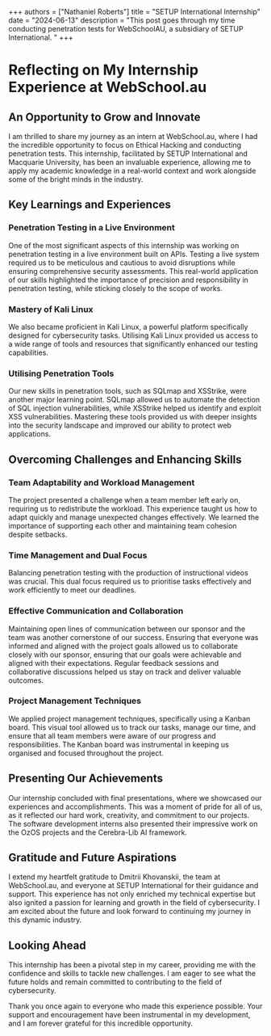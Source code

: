 +++
authors = ["Nathaniel Roberts"]
title = "SETUP International Internship"
date = "2024-06-13"
description = "This post goes through my time conducting penetration tests for WebSchoolAU, a subsidiary of SETUP International. "
+++


# Reflecting on My Internship Experience at WebSchool.au
## An Opportunity to Grow and Innovate
I am thrilled to share my journey as an intern at WebSchool.au, where I had the incredible opportunity to focus on Ethical Hacking and conducting penetration tests. This internship, facilitated by SETUP International and Macquarie University, has been an invaluable experience, allowing me to apply my academic knowledge in a real-world context and work alongside some of the bright minds in the industry.

## Key Learnings and Experiences
### Penetration Testing in a Live Environment
One of the most significant aspects of this internship was working on penetration testing in a live environment built on APIs. Testing a live system required us to be meticulous and cautious to avoid disruptions while ensuring comprehensive security assessments. This real-world application of our skills highlighted the importance of precision and responsibility in penetration testing, while sticking closely to the scope of works.

### Mastery of Kali Linux
We also became proficient in Kali Linux, a powerful platform specifically designed for cybersecurity tasks. Utilising Kali Linux provided us access to a wide range of tools and resources that significantly enhanced our testing capabilities.

### Utilising Penetration Tools
Our new skills in penetration tools, such as SQLmap and XSStrike, were another major learning point. SQLmap allowed us to automate the detection of SQL injection vulnerabilities, while XSStrike helped us identify and exploit XSS vulnerabilities. Mastering these tools provided us with deeper insights into the security landscape and improved our ability to protect web applications.

## Overcoming Challenges and Enhancing Skills
### Team Adaptability and Workload Management
The project presented a challenge when a team member left early on, requiring us to redistribute the workload. This experience taught us how to adapt quickly and manage unexpected changes effectively. We learned the importance of supporting each other and maintaining team cohesion despite setbacks.

### Time Management and Dual Focus
Balancing penetration testing with the production of instructional videos was crucial. This dual focus required us to prioritise tasks effectively and work efficiently to meet our deadlines.

### Effective Communication and Collaboration
Maintaining open lines of communication between our sponsor and the team was another cornerstone of our success. Ensuring that everyone was informed and aligned with the project goals allowed us to collaborate closely with our sponsor, ensuring that our goals were achievable and aligned with their expectations. Regular feedback sessions and collaborative discussions helped us stay on track and deliver valuable outcomes.

### Project Management Techniques
We applied project management techniques, specifically using a Kanban board. This visual tool allowed us to track our tasks, manage our time, and ensure that all team members were aware of our progress and responsibilities. The Kanban board was instrumental in keeping us organised and focused throughout the project.

## Presenting Our Achievements
Our internship concluded with final presentations, where we showcased our experiences and accomplishments. This was a moment of pride for all of us, as it reflected our hard work, creativity, and commitment to our projects. The software development interns also presented their impressive work on the OzOS projects and the Cerebra-Lib AI framework.

## Gratitude and Future Aspirations
I extend my heartfelt gratitude to Dmitrii Khovanskii, the team at WebSchool.au, and everyone at SETUP International for their guidance and support. This experience has not only enriched my technical expertise but also ignited a passion for learning and growth in the field of cybersecurity. I am excited about the future and look forward to continuing my journey in this dynamic industry.

## Looking Ahead
This internship has been a pivotal step in my career, providing me with the confidence and skills to tackle new challenges. I am eager to see what the future holds and remain committed to contributing to the field of cybersecurity.

Thank you once again to everyone who made this experience possible. Your support and encouragement have been instrumental in my development, and I am forever grateful for this incredible opportunity.